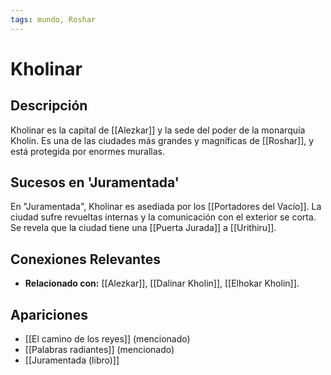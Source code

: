 ```yaml
---
tags: mundo, Roshar
---
```


# Kholinar

## Descripción
Kholinar es la capital de [[Alezkar]] y la sede del poder de la monarquía Kholin. Es una de las ciudades más grandes y magníficas de [[Roshar]], y está protegida por enormes murallas.

## Sucesos en 'Juramentada'
En "Juramentada", Kholinar es asediada por los [[Portadores del Vacío]]. La ciudad sufre revueltas internas y la comunicación con el exterior se corta. Se revela que la ciudad tiene una [[Puerta Jurada]] a [[Urithiru]].

## Conexiones Relevantes
* **Relacionado con:** [[Alezkar]], [[Dalinar Kholin]], [[Elhokar Kholin]].

## Apariciones
* [[El camino de los reyes]] (mencionado)
* [[Palabras radiantes]] (mencionado)
* [[Juramentada (libro)]]
